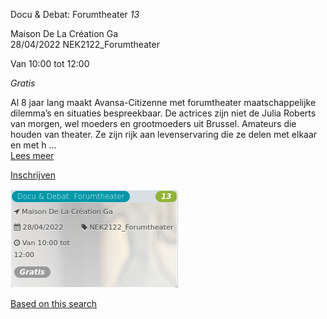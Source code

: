 Docu & Debat: Forumtheater *13*

Maison De La Création Ga  
28/04/2022 NEK2122\_Forumtheater  

Van 10:00 tot 12:00

*Gratis*

  

  

Al 8 jaar lang maakt Avansa-Citizenne met forumtheater maatschappelijke dilemma’s en situaties bespreekbaar. De actrices zijn niet de Julia Roberts van morgen, wel moeders en grootmoeders uit Brussel. Amateurs die houden van theater. Ze zijn rijk aan levenservaring die ze delen met elkaar en met h ...  
[Lees meer](https://tickets.vgc.be/activity/subscribe/NEK2122_Forumtheater)

[Inschrijven](https://tickets.vgc.be/activity/subscribe/NEK2122_Forumtheater)

![](69306.png)

[Based on this search](https://tickets.vgc.be/activity/index?&vrijeplaatsen=1&Age%5B%5D=3%2C4&entity=241)
